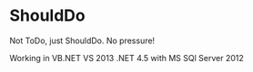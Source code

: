 ShouldDo
========

Not ToDo, just ShouldDo. No pressure!

Working in VB.NET VS 2013 .NET 4.5 with MS SQl Server 2012

